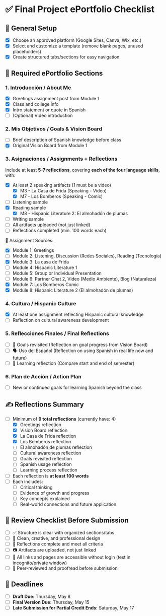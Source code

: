 # ✅ Final Project ePortfolio Checklist

## 📁 General Setup

- [x] Choose an approved platform (Google Sites, Canva, Wix, etc.)
- [x] Select and customize a template (remove blank pages, unused placeholders)
- [x] Create structured tabs/sections for easy navigation

## 🧱 Required ePortfolio Sections

### 1. **Introducción / About Me**

- [x] Greetings assignment post from Module 1
- [x] Class and college info
- [x] Intro statement or quote in Spanish
- [ ] (Optional) Video introduction

### 2. **Mis Objetivos / Goals & Vision Board**

- [ ] Brief description of Spanish knowledge before class
- [x] Original Vision Board from Module 1

### 3. **Asignaciones / Assignments + Reflections**

Include at least **5-7 reflections**, covering **each of the four language skills**, with:

- [x] At least 2 speaking artifacts (1 must be a video)
  - [x] M3 - La Casa de Frida (Speaking - Video)
  - [x] M7 - Los Bomberos (Speaking - Comic)
- [ ] Listening sample
- [x] Reading sample
  - [x] M8 - Hispanic Literature 2: El almohadón de plumas
- [ ] Writing sample
- [ ] All artifacts uploaded (not just linked)
- [ ] Reflections completed (min. 100 words each)

📝 Assignment Sources:

- [x] Module 1: Greetings
- [ ] Module 2: Listening, Discussion (Redes Sociales), Reading (Tecnología)
- [x] Module 3: La casa de Frida
- [ ] Module 4: Hispanic Literature 1
- [ ] Module 5: Group or Individual Presentation
- [ ] Module 6: Partner Chat 2, Video (Medio Ambiente), Blog (Naturaleza)
- [x] Module 7: Los Bomberos Comic
- [x] Module 8: Hispanic Literature 2 (El almohadón de plumas)

### 4. **Cultura / Hispanic Culture**

- [x] At least one assignment reflecting Hispanic cultural knowledge
- [ ] Reflection on cultural awareness development

### 5. **Reflecciones Finales / Final Reflections**

- [ ] 🎯 Goals revisited (Reflection on goal progress from Vision Board)
- [ ] 🗣 Uso del Español (Reflection on using Spanish in real life now and future)
- [ ] 🧠 Learning reflection (Compare start and end of semester)

### 6. **Plan de Acción / Action Plan**

- [ ] New or continued goals for learning Spanish beyond the class

## ✍️ Reflections Summary

- [ ] Minimum of **9 total reflections** (currently have: 4)
  - [x] Greetings reflection
  - [x] Vision Board reflection
  - [x] La Casa de Frida reflection
  - [x] Los Bomberos reflection
  - [ ] El almohadón de plumas reflection
  - [ ] Cultural awareness reflection
  - [ ] Goals revisited reflection
  - [ ] Spanish usage reflection
  - [ ] Learning process reflection
- [ ] Each reflection is **at least 100 words**
- [ ] Each includes:
	- [ ] Critical thinking
	- [ ] Evidence of growth and progress
	- [ ] Key concepts explained
	- [ ] Real-world connections and future application

## 🔎 Review Checklist Before Submission

- [ ] ✅ Structure is clear with organized sections/tabs
- [ ] 🎨 Clean, creative, and professional design
- [ ] 📄 Reflections complete and meet all criteria
- [ ] 📷 Artifacts are uploaded, not just linked
- [ ] 🔗 All links and pages are accessible without login (test in incognito/private window)
- [ ] 🧪 Peer-reviewed and proofread before submission

## 📅 Deadlines

- [ ] **Draft Due:** Thursday, May 8
- [ ] **Final Version Due:** Thursday, May 15
- [ ] **Late Submission for Partial Credit Ends:** Saturday, May 17